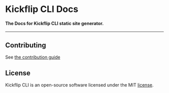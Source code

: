 # Kickflip CLI Docs
#### The Docs for Kickflip CLI static site generator.

------

## Contributing

See [the contribution guide](CONTRIBUTING.md)

## License

Kickflip CLI is an open-source software licensed under the MIT [license](LICENSE.md).
